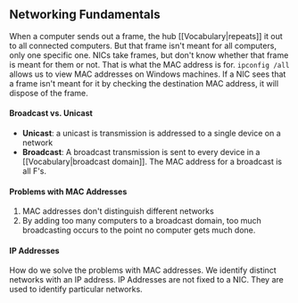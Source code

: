 ## Networking Fundamentals
When a computer sends out a frame, the hub [[Vocabulary|repeats]] it out to all connected computers. But that frame isn't meant for all computers, only one specific one. NICs take frames, but don't know whether that frame is meant for them or not. That is what the MAC address is for. `ipconfig /all` allows us to view MAC addresses on Windows machines. If a NIC sees that a frame isn't meant for it by checking the destination MAC address, it will dispose of the frame.
#### Broadcast vs. Unicast
- **Unicast**: a unicast is transmission is addressed to a single device on a network
- **Broadcast**: A broadcast transmission is sent to every device in a [[Vocabulary|broadcast domain]]. The MAC address for a broadcast is all F's.
#### Problems with MAC Addresses
1. MAC addresses don't distinguish different networks
2. By adding too many computers to a broadcast domain, too much broadcasting occurs to the point no computer gets much done.
#### IP Addresses
How do we solve the problems with MAC addresses. We identify distinct networks with an IP address. IP Addresses are not fixed to a NIC. They are used to identify particular networks.